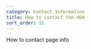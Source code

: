 ```yaml
---
category: Contact Information
title: How to contact the HOA
sort_order: 11
---
```


How to contact page info

